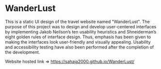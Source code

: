 # WanderLust
This is a static UI design of the travel website named "WanderLust". 
The purpose of this project was to design and develop user-centered interfaces by implementing Jakob Neilson’s ten usability heuristics and Shneiderman’s eight golden rules of interface design. Thus, emphasis has been given to making the interfaces look user-friendly and visually appealing. Usability and accessibility testing have also been performed after the completion of the development.

Website hosted link => https://sahaja2000.github.io/WanderLust/
